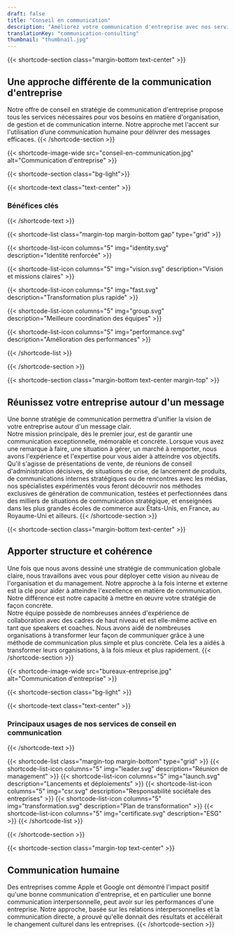 ```yaml
---
draft: false
title: "Conseil en communication"
description: "Améliorez votre communication d'entreprise avec nos services de conseil."
translationKey: "communication-consulting"
thumbnail: "thumbnail.jpg"
---
```


{{< shortcode-section
  class="margin-bottom text-center" >}}
## Une approche différente de la communication d'entreprise
Notre offre de conseil en stratégie de communication d'entreprise propose tous les services nécessaires pour vos besoins en matière d'organisation, de gestion et de communication interne. Notre approche met l'accent sur l'utilisation d’une communication humaine pour délivrer des messages efficaces.
{{< /shortcode-section >}}



{{< shortcode-image-wide src="conseil-en-communication.jpg" alt="Communication d'entreprise" >}}



{{< shortcode-section 
  class="bg-light">}}

{{< shortcode-text
  class="text-center" >}}
  ### Bénéfices clés
{{< /shortcode-text >}}

{{< shortcode-list
  class="margin-top margin-bottom gap"
  type="grid" >}}

{{< shortcode-list-icon
  columns="5"
  img="identity.svg"
  description="Identité renforcée" >}}

{{< shortcode-list-icon
  columns="5"
  img="vision.svg"
  description="Vision et missions claires" >}}

{{< shortcode-list-icon
  columns="5"
  img="fast.svg"
  description="Transformation plus rapide" >}}

{{< shortcode-list-icon
  columns="5"
  img="group.svg"
  description="Meilleure coordination des équipes" >}}

{{< shortcode-list-icon
  columns="5"
  img="performance.svg"
  description="Amélioration des performances" >}}
  
{{< /shortcode-list >}}

{{< /shortcode-section >}}



{{< shortcode-section
  class="margin-bottom text-center margin-top" >}}
## Réunissez votre entreprise autour d'un message
Une bonne stratégie de communication permettra d'unifier la vision de votre entreprise autour d'un message clair.<br>Notre mission principale, dès le premier jour, est de garantir une communication exceptionnelle, mémorable et concrète. Lorsque vous avez une remarque à faire, une situation à gérer, un marché à remporter, nous avons l'expérience et l'expertise pour vous aider à atteindre vos objectifs.<br>Qu'il s'agisse de présentations de vente, de réunions de conseil d'administration décisives, de situations de crise, de lancement de produits, de communications internes stratégiques ou de rencontres avec les médias, nos spécialistes expérimentés vous feront découvrir nos méthodes exclusives de génération de communication, testées et perfectionnées dans des milliers de situations de communication stratégique, et enseignées dans les plus grandes écoles de commerce aux États-Unis, en France, au Royaume-Uni et ailleurs.
{{< /shortcode-section >}}

{{< shortcode-section
  class="margin-bottom text-center" >}}
## Apporter structure et cohérence
Une fois que nous avons dessiné une stratégie de communication globale claire, nous travaillons avec vous pour déployer cette vision au niveau de l'organisation et du management. Notre approche à la fois interne et externe est la clé pour aider à atteindre l'excellence en matière de communication. Notre différence est notre capacité à mettre en œuvre votre stratégie de façon concrète.<br>Notre équipe possède de nombreuses années d'expérience de collaboration avec des cadres de haut niveau et est elle-même active en tant que speakers et coaches. Nous avons aidé de nombreuses organisations à transformer leur façon de communiquer grâce à une méthode de communication plus simple et plus concrète. Cela les a aidés à transformer leurs organisations, à la fois mieux et plus rapidement.
{{< /shortcode-section >}}

{{< shortcode-image-wide src="bureaux-entreprise.jpg" alt="Communication d'entreprise" >}}

{{< shortcode-section
  class="bg-light" >}}

{{< shortcode-text
  class="text-center" >}}
### Principaux usages de nos services de conseil en communication
{{< /shortcode-text >}}

{{< shortcode-list 
  class="margin-top margin-bottom"
  type="grid" >}}
{{< shortcode-list-icon
  columns="5"
  img="leader.svg"
  description="Réunion de management" >}}
{{< shortcode-list-icon
  columns="5"
  img="launch.svg"
  description="Lancements et déploiements" >}}
{{< shortcode-list-icon
  columns="5"
  img="csr.svg"
  description="Responsabilité sociétale des entreprises" >}}
{{< shortcode-list-icon
  columns="5"
  img="transformation.svg"
  description="Plan de transformation" >}}
{{< shortcode-list-icon
  columns="5"
  img="certificate.svg"
  description="ESG" >}}
{{< /shortcode-list >}}

{{< /shortcode-section >}}



{{< shortcode-section
 class="margin-top text-center" >}}
## Communication humaine
Des entreprises comme Apple et Google ont démontré l'impact positif qu'une bonne communication d'entreprise, et en particulier une bonne communication interpersonnelle, peut avoir sur les performances d'une entreprise. Notre approche, basée sur les relations interpersonnelles et la communication directe, a prouvé qu'elle donnait des résultats et accélérait le changement culturel dans les entreprises.
{{< /shortcode-section >}}
